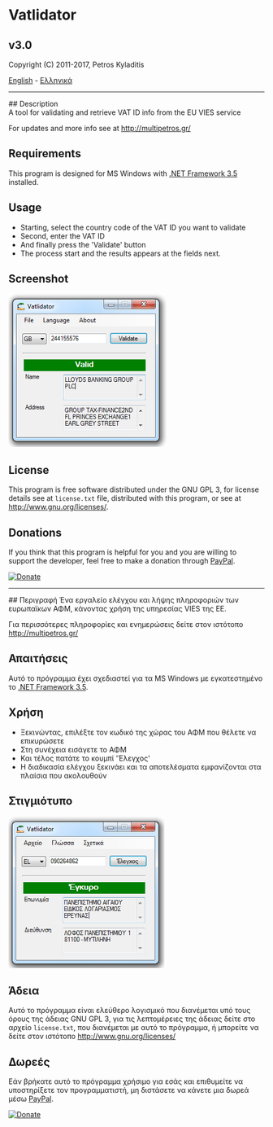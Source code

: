 # Vatlidator 
## v3.0
Copyright (C) 2011-2017, Petros Kyladitis  
   
[English](#en) - [Ελληνικά](#el)

--- 

##<a name="en"></a> Description  
A tool for validating and retrieve VAT ID info from the EU VIES service
  
For updates and more info see at <http://multipetros.gr/>

## Requirements
This program is designed for MS Windows with [.NET Framework 3.5](http://www.microsoft.com/el-gr/download/details.aspx?id=22) installed.

## Usage
- Starting, select the country code of the VAT ID you want to validate
- Second, enter the VAT ID
- And finally press the 'Validate' button
- The process start and the results appears at the fields next.

## Screenshot
![Vatlidator 3.0 Screenshot](https://raw.githubusercontent.com/multipetros/vatlidator/master/screenshot-en.png)

## License
This program is free software distributed under the GNU GPL 3, for license details see at `license.txt` file, distributed with this program, or see at <http://www.gnu.org/licenses/>.

## Donations
If you think that this program is helpful for you and you are willing to support the developer, feel free to  make a donation through [PayPal](https://www.paypal.me/PKyladitis).  

[![Donate](https://img.shields.io/badge/Donate-PayPal-green.svg)](https://www.paypal.com/cgi-bin/webscr?cmd=_donations&business=LBX4FRPFLLDXQ&lc=GR&item_name=Petros%20Kyladitis&currency_code=EUR&bn=PP%2dDonationsBF%3abtn_donate_SM%2egif%3aNonHosted)

---

##<a name="el"></a> Περιγραφή
Ένα εργαλείο ελέγχου και λήψης πληροφοριών των ευρωπαϊκων ΑΦΜ, κάνοντας χρήση της υπηρεσίας VIES της ΕΕ.
  
Για περισσότερες πληροφορίες και ενημερώσεις δείτε στον ιστότοπο <http://multipetros.gr/>

## Απαιτήσεις
Αυτό το πρόγραμμα έχει σχεδιαστεί για τα MS Windows με εγκατεστημένο το [.NET Framework 3.5](http://www.microsoft.com/el-gr/download/details.aspx?id=22).

## Χρήση
- Ξεκινώντας, επιλέξτε τον κωδικό της χώρας του ΑΦΜ που θέλετε να επικυρώσετε
- Στη συνέχεια εισάγετε το ΑΦΜ
- Και τέλος πατάτε το κουμπί 'Έλεγχος'
- Η διαδικασία ελέγχου ξεκινάει και τα αποτελέσματα εμφανίζονται στα πλαίσια που ακολουθούν

## Στιγμιότυπο
![Στιγμιότυπο του Vatlidator 3.0](https://raw.githubusercontent.com/multipetros/vatlidator/master/screenshot-el.png)

## Άδεια
Αυτό το πρόγραμμα είναι ελεύθερο λογισμικό που διανέμεται υπό τους όρους της άδειας GNU GPL 3,  για τις λεπτομέρειες της άδειας δείτε στο αρχείο `license.txt`, που διανέμεται με αυτό το πρόγραμμα, ή μπορείτε να δείτε στον ιστότοπο <http://www.gnu.org/licenses/>

## Δωρεές
Εάν βρήκατε αυτό το πρόγραμμα χρήσιμο για εσάς και επιθυμείτε να υποστηρίξετε τον προγραμματιστή, μη διστάσετε να κάνετε μια δωρεά μέσω [PayPal](https://www.paypal.me/PKyladitis).

[![Donate](https://img.shields.io/badge/Donate-PayPal-green.svg)](https://www.paypal.com/cgi-bin/webscr?cmd=_donations&business=LBX4FRPFLLDXQ&lc=GR&item_name=Petros%20Kyladitis&currency_code=EUR&bn=PP%2dDonationsBF%3abtn_donate_SM%2egif%3aNonHosted)
